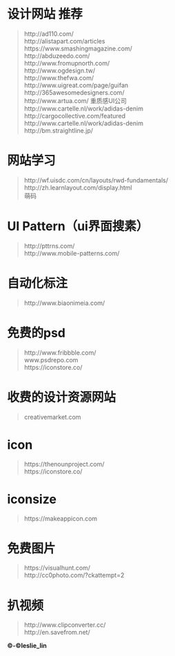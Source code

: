 <body>
<h1>设计网站 推荐</h1>
<blockquote>
http://ad110.com/<br />
http://alistapart.com/articles<br />
https://www.smashingmagazine.com/<br />
http://abduzeedo.com/<br />
http://www.fromupnorth.com/<br />
http://www.ogdesign.tw/<br />
http://www.thefwa.com/<br />
http://www.uigreat.com/page/guifan<br />
http://365awesomedesigners.com/<br />
http://www.artua.com/ 重质感UI公司<br />
http://www.cartelle.nl/work/adidas-denim<br />
http://cargocollective.com/featured<br />
http://www.cartelle.nl/work/adidas-denim<br />
http://bm.straightline.jp/<br />
</blockquote>

<h1>网站学习</h1>
<blockquote>
http://wf.uisdc.com/cn/layouts/rwd-fundamentals/<br />
http://zh.learnlayout.com/display.html<br />
萌码<br />
</blockquote>

<h1>UI Pattern（ui界面搜素）</h1>
<blockquote>
http://pttrns.com/<br />
http://www.mobile-patterns.com/<br />
</blockquote>

<h1>自动化标注</h1>
<blockquote>
http://www.biaonimeia.com/<br />
</blockquote>

<h1>免费的psd</h1>
<blockquote>
http://www.fribbble.com/<br />
www.psdrepo.com<br />
https://iconstore.co/<br />
</blockquote>

<h1>收费的设计资源网站</h1>
<blockquote>
creativemarket.com<br />
</blockquote>

<h1>icon</h1>
<blockquote>
https://thenounproject.com/<br />
https://iconstore.co/<br />
</blockquote>

<h1>iconsize</h1>
<blockquote>
https://makeappicon.com<br />
</blockquote>

<h1>免费图片</h1> 
<blockquote>
https://visualhunt.com/<br />
http://cc0photo.com/?ckattempt=2<br />
</blockquote>

<h1>扒视频</h1>
<blockquote>
http://www.clipconverter.cc/<br />
http://en.savefrom.net/<br />
</blockquote>

</body>
<footer>
<p><b>&copy;-&copy;leslie_lin</b></p>
</footer>
